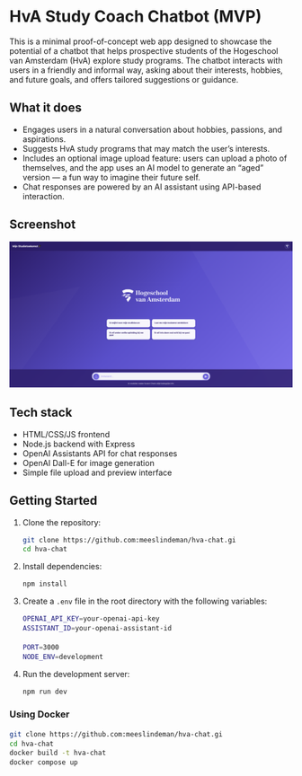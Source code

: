 # HvA Study Coach Chatbot (MVP)

This is a minimal proof-of-concept web app designed to showcase the potential of a chatbot that helps prospective students of the Hogeschool van Amsterdam (HvA) explore study programs. The chatbot interacts with users in a friendly and informal way, asking about their interests, hobbies, and future goals, and offers tailored suggestions or guidance.

## What it does

- Engages users in a natural conversation about hobbies, passions, and aspirations.
- Suggests HvA study programs that may match the user’s interests.
- Includes an optional image upload feature: users can upload a photo of themselves, and the app uses an AI model to generate an “aged” version — a fun way to imagine their future self.
- Chat responses are powered by an AI assistant using API-based interaction.

## Screenshot

![Screenshot of the chat interface](studiecoach.png)

## Tech stack

- HTML/CSS/JS frontend
- Node.js backend with Express
- OpenAI Assistants API for chat responses
- OpenAI Dall-E for image generation
- Simple file upload and preview interface

## Getting Started

1. Clone the repository:
   ```bash
   git clone https://github.com:meeslindeman/hva-chat.gi
   cd hva-chat
   ```
2. Install dependencies:
   ```bash
   npm install
   ```
3. Create a `.env` file in the root directory with the following variables:
   ```bash
   OPENAI_API_KEY=your-openai-api-key
   ASSISTANT_ID=your-openai-assistant-id

   PORT=3000
   NODE_ENV=development
   ```
4. Run the development server:
   ```bash
   npm run dev
   ```

### Using Docker
```bash
git clone https://github.com:meeslindeman/hva-chat.gi
cd hva-chat
docker build -t hva-chat
docker compose up
```
